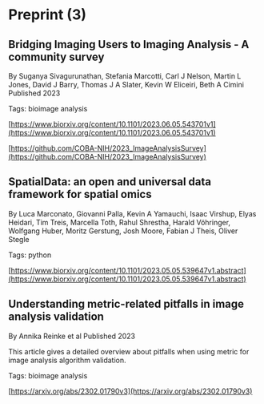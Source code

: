 # Preprint (3)
## Bridging Imaging Users to Imaging Analysis - A community survey
By Suganya Sivagurunathan, Stefania Marcotti, Carl J Nelson, Martin L Jones, David J Barry, Thomas J A Slater,  Kevin W Eliceiri, Beth A Cimini
Published 2023


Tags: bioimage analysis

[https://www.biorxiv.org/content/10.1101/2023.06.05.543701v1](https://www.biorxiv.org/content/10.1101/2023.06.05.543701v1)

[https://github.com/COBA-NIH/2023_ImageAnalysisSurvey](https://github.com/COBA-NIH/2023_ImageAnalysisSurvey)

## SpatialData: an open and universal data framework for spatial omics
By Luca Marconato, Giovanni Palla, Kevin A Yamauchi, Isaac Virshup, Elyas Heidari, Tim Treis, Marcella Toth, Rahul Shrestha, Harald Vöhringer, Wolfgang Huber, Moritz Gerstung, Josh Moore, Fabian J Theis, Oliver Stegle



Tags: python

[https://www.biorxiv.org/content/10.1101/2023.05.05.539647v1.abstract](https://www.biorxiv.org/content/10.1101/2023.05.05.539647v1.abstract)

## Understanding metric-related pitfalls in image analysis validation
By Annika Reinke et al
Published 2023


This article gives a detailed overview about pitfalls when using metric for image analysis algorithm validation.

Tags: bioimage analysis

[https://arxiv.org/abs/2302.01790v3](https://arxiv.org/abs/2302.01790v3)

